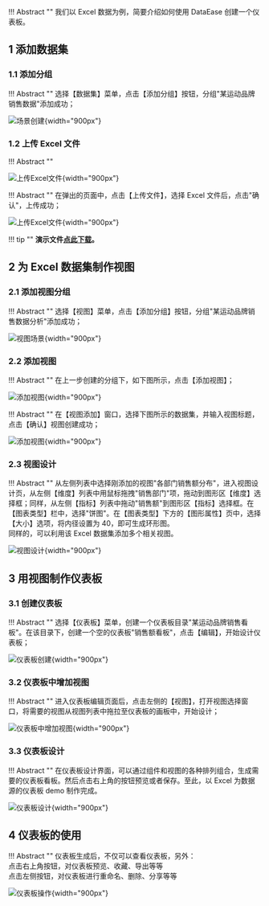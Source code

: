 
!!! Abstract ""
	我们以 Excel 数据为例，简要介绍如何使用 DataEase 创建一个仪表板。

## 1 添加数据集
### 1.1 添加分组

!!! Abstract ""
	选择【数据集】菜单，点击【添加分组】按钮，分组"某运动品牌销售数据"添加成功；

![场景创建](../../img/demo/添加分组.png){width="900px"}

### 1.2 上传 Excel 文件

!!! Abstract ""

![上传Excel文件](../../img/demo/添加excel数据集.png){width="900px"}

!!! Abstract ""
	在弹出的页面中，点击【上传文件】，选择 Excel 文件后，点击"确认"，上传成功；

![上传Excel文件](../../img/demo/上传excel文件.png){width="900px"}

!!! tip ""
	**演示文件<a href="../sales_dashboard.xlsx" target="_blank">点此下载</a>。**

## 2 为 Excel 数据集制作视图
### 2.1 添加视图分组

!!! Abstract ""
	选择【视图】菜单，点击【添加分组】按钮，分组"某运动品牌销售数据分析"添加成功；

![视图场景](../../img/demo/添加视图分组.png){width="900px"}

### 2.2 添加视图

!!! Abstract ""
	在上一步创建的分组下，如下图所示，点击【添加视图】；

![添加视图](../../img/demo/添加视图.png){width="900px"}

!!! Abstract ""
	在【视图添加】窗口，选择下图所示的数据集，并输入视图标题，点击【确认】视图创建成功；

![添加视图](../../img/demo/选择数据集.png){width="900px"}

### 2.3 视图设计

!!! Abstract ""
	从左侧列表中选择刚添加的视图"各部门销售额分布"，进入视图设计页，从左侧【维度】列表中用鼠标拖拽"销售部门"项，拖动到图形区【维度】选择框；同样，从左侧【指标】列表中拖动"销售额"到图形区【指标】选择框。在【图表类型】栏中，选择"饼图"。在【图表类型】下方的【图形属性】页中，选择【大小】选项，将内径设置为 40，即可生成环形图。   
    同样的，可以利用该 Excel 数据集添加多个相关视图。

![视图设计](../../img/demo/视图设计.png){width="900px"}


## 3 用视图制作仪表板
### 3.1 创建仪表板

!!! Abstract ""
	选择【仪表板】菜单，创建一个仪表板目录"某运动品牌销售看板"。在该目录下，创建一个空的仪表板"销售额看板"，点击【编辑】，开始设计仪表板；

![仪表板创建](../../img/demo/仪表板创建.png){width="900px"}

### 3.2 仪表板中增加视图

!!! Abstract ""
	进入仪表板编辑页面后，点击左侧的【视图】，打开视图选择窗口，将需要的视图从视图列表中拖拉至仪表板的画板中，开始设计；

![仪表板中增加视图](../../img/demo/仪表板中增加视图.png){width="900px"}

### 3.3 仪表板设计

!!! Abstract ""
	在仪表板设计界面，可以通过组件和视图的各种排列组合，生成需要的仪表板看板。然后点击右上角的按钮预览或者保存。至此，以 Excel 为数据源的仪表板 demo 制作完成。

![仪表板设计](../../img/demo/仪表板设计.png){width="900px"}

## 4 仪表板的使用 

!!! Abstract ""
	仪表板生成后，不仅可以查看仪表板，另外：</br>点击右上角按钮，对仪表板预览、收藏、导出等等</br>点击左侧按钮，对仪表板进行重命名、删除、分享等等

![仪表板操作](../../img/demo/仪表板操作.png){width="900px"}